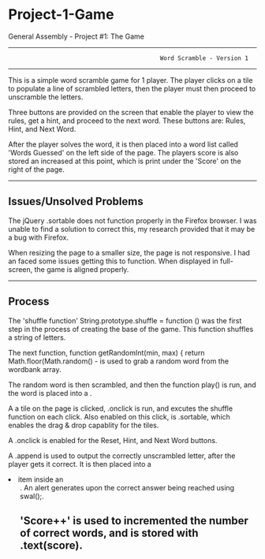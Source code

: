 # Project-1-Game
 General Assembly - Project #1: The Game

----------------------------------------------------------------------------------------------------------------------------
                                               Word Scramble - Version 1 
----------------------------------------------------------------------------------------------------------------------------

This is a simple word scramble game for 1 player. The player clicks on a tile to populate a line of scrambled letters, then the player must then proceed to unscramble the letters. 

Three buttons are provided on the screen that enable the player to view the rules, get a hint, and proceed to the next word. These buttons are: Rules, Hint, and Next Word.

After the player solves the word, it is then placed into a word list called 'Words Guessed' on the left side of the page. The players score is also stored an increased at this point, which is print under the 'Score' on the right of the page. 

-----------------------------------------------------------------------------------------------------------------------------
Issues/Unsolved Problems
----------------------------------------------------------------------------------------------------------------------------

The jQuery .sortable does not function properly in the Firefox browser. I was unable to find a solution to correct this, my research provided that it may be a bug with Firefox.

When resizing the page to a smaller size, the page is not responsive. I had an faced some issues getting this to function. When displayed in full-screen, the game is aligned properly. 

-----------------------------------------------------------------------------------------------------------------------------
Process 
----------------------------------------------------------------------------------------------------------------------------

The 'shuffle function' String.prototype.shuffle = function () was the first step in the process of creating the base of the game. This function shuffles a string of letters. 

The next function, function getRandomInt(min, max) {
return Math.floor(Math.random()  - is used to grab a random word from the wordbank array. 

The random word is then scrambled, and then the function play() is run, and the word is placed into a <td>. 

A a tile on the page is clicked, .onclick is run, and excutes the shuffle function on each click. Also enabled on this click, is .sortable, which enables the drag & drop capablity for the tiles. 

A .onclick is enabled for the Reset, Hint, and Next Word buttons. 

A .append is used to output the correctly unscrambled letter, after the player gets it correct. It is then placed into a <li> item inside an <ul>. An alert generates upon the correct answer being reached using swal();.

'Score++' is used to incremented the number of correct words, and is stored with .text(score).
-----------------------------------------------------------------------------------------------------------------------------


 




